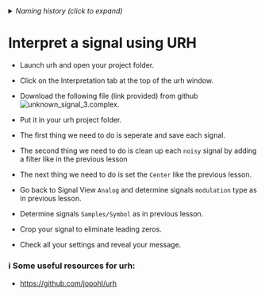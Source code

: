 <details><summary><i>Naming history (click to expand)</i></summary>
<pre>
2023 May 22: 060_Interpret_multiple_noisy_signals.md
2023 July 10: 070_Interpret_multiple_noisy_signals.md
</pre>
</details>

# Interpret a signal using URH

- Launch urh and open your project folder.

- Click on the Interpretation tab at the top of the urh window.

- Download the following file (link provided) from github ![unknown_signal_3.complex]().

- Put it in your urh project folder.

- The first thing we need to do is seperate and save each signal.

- The second thing we need to do is clean up each `noisy` signal by adding a filter like in the previous lesson

- The next thing we need to do is set the `Center` like the previous lesson.

- Go back to Signal View `Analog` and determine signals `modulation` type as in previous lesson.

- Determine signals `Samples/Symbol` as in previous lesson.

- Crop your signal to eliminate leading zeros.

- Check all your settings and reveal your message.


### ℹ️ Some useful resources for urh:

- https://github.com/jopohl/urh
